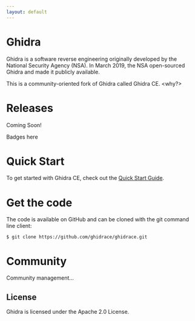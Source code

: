 ```yaml
---
layout: default
---
```


# Ghidra

Ghidra is a software reverse engineering originally developed by the National Security Agency (NSA). In March 2019, the NSA open-sourced Ghidra and made it publicly available.

This is a community-oriented fork of Ghidra called Ghidra CE. <why?>

# Releases

Coming Soon!

Badges here

# Quick Start

To get started with Ghidra CE, check out the [Quick Start Guide](quick-start.html).

# Get the code

The code is available on GitHub and can be cloned with the git command line client:

```console
$ git clone https://github.com/ghidrace/ghidrace.git
```

# Community

Community management...

## License

Ghidra is licensed under the Apache 2.0 License.
